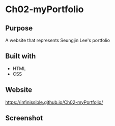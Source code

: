 # Ch02-myPortfolio

## Purpose
A website that represents Seungjin Lee's portfolio

## Built with
* HTML
* CSS

## Website
https://infinissible.github.io/Ch02-myPortfolio/

## Screenshot
<img src="./" alt="" />
